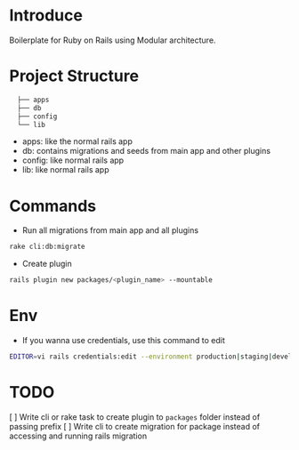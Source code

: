 # Introduce

Boilerplate for Ruby on Rails using Modular architecture.

# Project Structure

```sh
  ├── apps
  ├── db
  ├── config
  └── lib
```

- apps: like the normal rails app
- db: contains migrations and seeds from main app and other plugins
- config: like normal rails app
- lib: like normal rails app

# Commands

- Run all migrations from main app and all plugins

```sh
rake cli:db:migrate
```

- Create plugin

```sh
rails plugin new packages/<plugin_name> --mountable
```

# Env

- If you wanna use credentials, use this command to edit

```sh
EDITOR=vi rails credentials:edit --environment production|staging|development|test
```

# TODO

[ ] Write cli or rake task to create plugin to `packages` folder instead of passing prefix
[ ] Write cli to create migration for package instead of accessing and running rails migration
